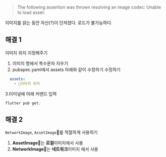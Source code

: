 >The following assertion was thrown resolving an image codec: Unable to load asset:이미지를 읽는 동안 자산(?)이 던져졌다. 로드가 불가능하다.## 해결 1이미지 위치 지정해주기1. 이미지 명에서 특수문자 지우기2. pubspec.yaml에서 assets 아래와 같이 수정하기 수정하기```yaml  assets:    - 이미지 위치```3.터미널에 아래 커맨드 입력```shellflutter pub get.```## 해결 2`NetworkImage`, `AssetImage`를 적절하게 사용하기1. **AssetImage**는 **로컬**이미지에서 사용2. **NetworkImage**는 **네트워크**이미지 에서 사용